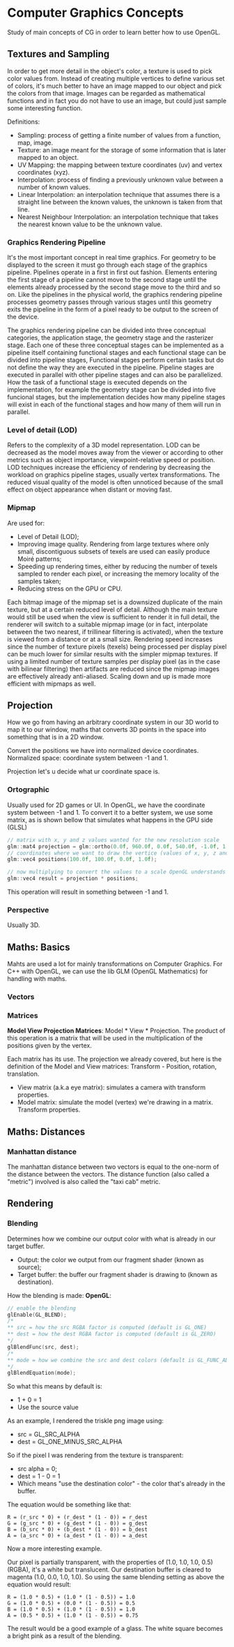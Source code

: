 # Computer Graphics Concepts
Study of main concepts of CG in order to learn better how to use OpenGL.
## Textures and Sampling
In order to get more detail in the object's color, a texture is used to pick color values from. Instead of creating multiple vertices to define various set of colors, it's much better to have an image mapped to our object and pick the colors from that image. Images can be regarded as mathematical functions and in fact you do not have to use an image, but could just sample some interesting function.

Definitions:
- Sampling: process of getting a finite number of values from a function, map, image.
- Texture: an image meant for the storage of some information that is later mapped to an object.
- UV Mapping: the mapping between texture coordinates (uv) and vertex coordinates (xyz).
- Interpolation: process of finding a previously unknown value between a number of known values.
- Linear Interpolation: an interpolation technique that assumes there is a straight line between the known values, the unknown is taken from that line.
- Nearest Neighbour Interpolation: an interpolation technique that takes the nearest known value to be the unknown value.

### Graphics Rendering Pipeline
It's the most important concept in real time graphics. For geometry to be displayed to the screen it must go through each stage of the graphics pipeline. Pipelines operate in a first in first out fashion. Elements entering the first stage of a pipeline cannot move to the second stage until the elements already processed by the second stage move to the third and so on. Like the pipelines in the physical world, the graphics rendering pipeline processes geometry passes through various stages until this geometry exits the pipeline in the form of a pixel ready to be output to the screen of the device.

The graphics rendering pipeline can be divided into three conceptual categories, the application stage, the geometry stage and the rasterizer stage. Each one of these three conceptual stages can be implemented as a pipeline itself containing functional stages and each functional stage can be divided into pipeline stages, Functional stages perform certain tasks but do not define the way they are executed in the pipeline. Pipeline stages are executed in parallel with other pipeline stages and can also be parallelized. How the task of a functional stage is executed depends on the implementation, for example the geometry stage can be divided into five funcional stages, but the implementation decides how many pipeline stages will exist in each of the functional stages and how many of them will run in parallel.

### Level of detail (LOD)
Refers to the complexity of a 3D model representation. LOD can be decreased as the model moves away from the viewer or according to other metrics such as object importance, viewpoint-relative speed or position. LOD techniques increase the efficiency of rendering by decreasing the workload on graphics pipeline stages, usually vertex transformations. The reduced visual quality of the model is often unnoticed because of the small effect on object appearance when distant or moving fast.

### Mipmap
Are used for:
- Level of Detail (LOD);
- Improving image quality. Rendering from large textures where only small, discontiguous subsets of texels are used can easily produce Moiré patterns;
- Speeding up rendering times, either by reducing the number of texels sampled to render each pixel, or increasing the memory locality of the samples taken;
- Reducing stress on the GPU or CPU.

Each bitmap image of the mipmap set is a downsized duplicate of the main texture, but at a certain reduced level of detail. Although the main texture would still be used when the view is sufficient to render it in full detail, the renderer will switch to a suitable mipmap image (or in fact, interpolate between the two nearest, if trillinear filtering is activated), when the texture is viewed from a distance or at a small size. Rendering speed increases since the number of texture pixels (texels) being processed per display pixel can be much lower for similar results with the simpler mipmap textures. If using a limited number of texture samples per display pixel (as in the case with bilinear filtering) then artifacts are reduced since the mipmap images are effectively already anti-aliased. Scaling down and up is made more efficient with mipmaps as well.

## Projection
How we go from having an arbitrary coordinate system in our 3D world to map it to our window, maths that converts 3D points in the space into something that is in a 2D window.

Convert the positions we have into normalized device coordinates.
Normalized space: coordinate system between -1 and 1.

Projection let's u decide what ur coordinate space is.

### Ortographic
Usually used for 2D games or UI.
In OpenGL, we have the coordinate system between -1 and 1. To convert it to a better system, we use some matrix, as is shown bellow that simulates what happens in the GPU side (GLSL)
```cpp
// matrix with x, y and z values wanted for the new resolution scale
glm::mat4 projection = glm::ortho(0.0f, 960.0f, 0.0f, 540.0f, -1.0f, 1.0f);
// coordinates where we want to draw the vertice (values of x, y, z and w)
glm::vec4 positions(100.0f, 100.0f, 0.0f, 1.0f);

// now multiplying to convert the values to a scale OpenGL understands (-1 to 1)
glm::vec4 result = projection * positions;
```
This operation will result in something between -1 and 1.

### Perspective
Usually 3D.

## Maths: Basics
Mahts are used a lot for mainly transformations on Computer Graphics.
For C++ with OpenGL, we can use the lib GLM (OpenGL Mathematics) for handling with maths.
### Vectors

### Matrices
**Model View Projection Matrices**: Model * View * Projection. The product of this operation is a matrix that will be used in the multiplication of the positions given by the vertex.

Each matrix has its use. The projection we already covered, but here is the definition of the Model and View matrices:
Transform - Position, rotation, translation.
- View matrix (a.k.a eye matrix): simulates a camera with transform properties.
- Model matrix: simulate the model (vertex) we're drawing in a matrix. Transform properties.
## Maths: Distances
### Manhattan distance
The manhattan distance between two vectors is equal to the one-norm of the distance between the vectors. The distance function (also called a "metric") involved is also called the "taxi cab" metric.

## Rendering
### Blending
Determines how we combine our output color with what is already in our target buffer.
- Output: the color we output from our fragment shader (known as source);
- Target buffer: the buffer our fragment shader is drawing to (known as destination).

How the blending is made:
**OpenGL**:
```cpp
// enable the blending
glEnable(GL_BLEND);
/*
** src = how the src RGBA factor is computed (default is GL_ONE) 
** dest = how the dest RGBA factor is computed (default is GL_ZERO)
*/
glBlendFunc(src, dest);
/*
** mode = how we combine the src and dest colors (default is GL_FUNC_ADD)
*/
glBlendEquation(mode); 
```
So what this means by default is:
- 1 + 0 = 1
- Use the source value

As an example, I rendered the triskle png image using:
- src = GL_SRC_ALPHA
- dest = GL_ONE_MINUS_SRC_ALPHA

So if the pixel I was rendering from the texture is transparent:
- src alpha = 0;
- dest = 1 - 0 = 1
- Which means "use the destination color" - the color that's already in the buffer.

The equation would be something like that:
```
R = (r_src * 0) + (r_dest * (1 - 0)) = r_dest
G = (g_src * 0) + (g_dest * (1 - 0)) = g_dest
B = (b_src * 0) + (b_dest * (1 - 0)) = b_dest
A = (a_src * 0) + (a_dest * (1 - 0)) = a_dest
```

Now a more interesting example.

Our pixel is partially transparent, with the properties of (1.0, 1.0, 1.0, 0.5) (RGBA), it's a white but translucent. Our destination buffer is cleared to magenta (1.0, 0.0, 1.0, 1.0). So using the same blending setting as above the equation would result:

```
R = (1.0 * 0.5) + (1.0 * (1 - 0.5)) = 1.0
G = (1.0 * 0.5) + (0.0 * (1 - 0.5)) = 0.5
B = (1.0 * 0.5) + (1.0 * (1 - 0.5)) = 1.0
A = (0.5 * 0.5) + (1.0 * (1 - 0.5)) = 0.75
```
The result would be a good example of a glass. The white square becomes a bright pink as a result of the blending.